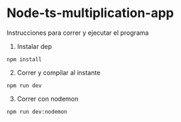 # Node-ts-multiplication-app

Instrucciones para correr y ejecutar el programa


1. Instalar dep

`````
npm install
`````

2. Correr y compilar al instante

`````
npm run dev
`````

3. Correr con nodemon

`````
npm run dev:nodemon
`````